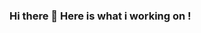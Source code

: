### Hi there 👋 Here is what i working on !

<!--
**haidaroktafiansyah/haidaroktafiansyah** is a ✨ _special_ ✨ repository because its `README.md` (this file) appears on your GitHub profile.

Here are some ideas to get you started:

- 🔭 I’m currently working on ... 
- 🌱 I’m currently learning ... Fundamental Android
- 👯 I’m looking to collaborate on ... Android Development 
- 🤔 I’m looking for help with ... Any of 
- 💬 Ask me about ...
- 📫 How to reach me: ...
- 😄 Pronouns: ...
- ⚡ Fun fact: ...
-->
